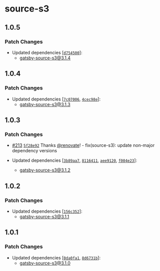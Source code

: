 # source-s3

## 1.0.5

### Patch Changes

- Updated dependencies [[`d754500`](https://github.com/gatsby-uc/plugins/commit/d7545002adf961b1d398703cd2a9b2d45a7d2dbd)]:
  - gatsby-source-s3@3.1.4

## 1.0.4

### Patch Changes

- Updated dependencies [[`7c07006`](https://github.com/gatsby-uc/plugins/commit/7c07006c0464a4219d89f0885d5811d01d8459ba), [`4cec98e`](https://github.com/gatsby-uc/plugins/commit/4cec98e924efe03fc0c3cc890bcdd281c05c99b9)]:
  - gatsby-source-s3@3.1.3

## 1.0.3

### Patch Changes

- [#213](https://github.com/gatsby-uc/plugins/pull/213) [`5f28e92`](https://github.com/gatsby-uc/plugins/commit/5f28e922c7351b968fee47700c2140e5163d0a37) Thanks [@renovate](https://github.com/apps/renovate)! - fix(source-s3): update non-major dependency versions

- Updated dependencies [[`3b89aa7`](https://github.com/gatsby-uc/plugins/commit/3b89aa7dc075db200f5282bf03047d8e4258c2a7), [`8116411`](https://github.com/gatsby-uc/plugins/commit/8116411db4130b8c33ad27da9994095f4323e2eb), [`aee9120`](https://github.com/gatsby-uc/plugins/commit/aee91203964091e3466279948025fb3bc825bc42), [`f004e23`](https://github.com/gatsby-uc/plugins/commit/f004e23819e05b8b62ab57d8c59f743bddd47b8b)]:
  - gatsby-source-s3@3.1.2

## 1.0.2

### Patch Changes

- Updated dependencies [[`156c352`](https://github.com/gatsby-uc/plugins/commit/156c3521f467331950296298954008dc5080be2a)]:
  - gatsby-source-s3@3.1.1

## 1.0.1

### Patch Changes

- Updated dependencies [[`0da0fa1`](https://github.com/gatsby-uc/plugins/commit/0da0fa10c0bbf1020e3b11600715ee05cfa7d570), [`8d6731b`](https://github.com/gatsby-uc/plugins/commit/8d6731b540e928dbc86ebc496a03b30f9bc2b983)]:
  - gatsby-source-s3@3.1.0
